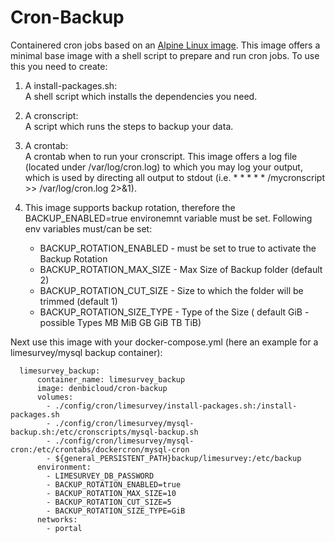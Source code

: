 # Cron-Backup

Containered cron jobs based on an [Alpine Linux image](https://hub.docker.com/_/alpine). 
This image offers a minimal base image with a shell script to prepare and run cron jobs.
To use this you need to create:

1. A install-packages.sh:  
   A shell script which installs the dependencies you need.

2. A cronscript:  
   A script which runs the steps to backup your data.

3. A crontab:  
   A crontab when to run your cronscript. This image offers a log file (located under /var/log/cron.log) to which you 
   may log your output, which is used by directing all output to stdout 
   (i.e. * * * * * /mycronscript >> /var/log/cron.log 2>&1).
   
4. This image supports backup rotation, therefore the BACKUP_ENABLED=true environemnt variable must be set.
   Following env variables must/can be set:
   
   * BACKUP_ROTATION_ENABLED - must be set to true to activate the Backup Rotation
   * BACKUP_ROTATION_MAX_SIZE - Max Size of Backup folder (default 2)
   * BACKUP_ROTATION_CUT_SIZE - Size to which the folder will be trimmed (default 1)
   * BACKUP_ROTATION_SIZE_TYPE - Type of the Size ( default GiB - possible Types MB MiB GB GiB TB TiB)

Next use this image with your docker-compose.yml (here an example for a limesurvey/mysql backup container):

```
  limesurvey_backup:
      container_name: limesurvey_backup
      image: denbicloud/cron-backup
      volumes:
        - ./config/cron/limesurvey/install-packages.sh:/install-packages.sh
        - ./config/cron/limesurvey/mysql-backup.sh:/etc/cronscripts/mysql-backup.sh
        - ./config/cron/limesurvey/mysql-cron:/etc/crontabs/dockercron/mysql-cron
        - ${general_PERSISTENT_PATH}backup/limesurvey:/etc/backup
      environment:
        - LIMESURVEY_DB_PASSWORD
        - BACKUP_ROTATION_ENABLED=true
        - BACKUP_ROTATION_MAX_SIZE=10
        - BACKUP_ROTATION_CUT_SIZE=5
        - BACKUP_ROTATION_SIZE_TYPE=GiB
      networks:
        - portal
```
